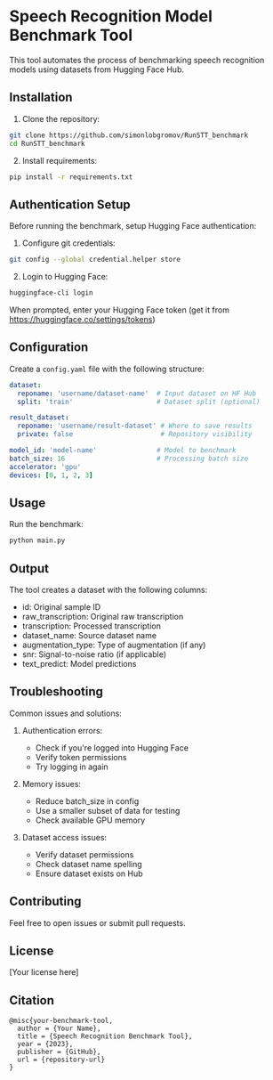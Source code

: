 # Speech Recognition Model Benchmark Tool

This tool automates the process of benchmarking speech recognition models using datasets from Hugging Face Hub.

## Installation

1. Clone the repository:
```bash
git clone https://github.com/simonlobgromov/RunSTT_benchmark
cd RunSTT_benchmark
```

2. Install requirements:
```bash
pip install -r requirements.txt
```

## Authentication Setup

Before running the benchmark, setup Hugging Face authentication:

1. Configure git credentials:
```bash
git config --global credential.helper store
```

2. Login to Hugging Face:
```bash
huggingface-cli login
```
When prompted, enter your Hugging Face token (get it from https://huggingface.co/settings/tokens)

## Configuration

Create a `config.yaml` file with the following structure:

```yaml
dataset:
  reponame: 'username/dataset-name'  # Input dataset on HF Hub
  split: 'train'                     # Dataset split (optional)

result_dataset:
  reponame: 'username/result-dataset' # Where to save results
  private: false                      # Repository visibility

model_id: 'model-name'               # Model to benchmark
batch_size: 16                       # Processing batch size
accelerator: 'gpu'
devices: [0, 1, 2, 3]
```

## Usage

Run the benchmark:
```bash
python main.py
```

## Output

The tool creates a dataset with the following columns:
- id: Original sample ID
- raw_transcription: Original raw transcription
- transcription: Processed transcription
- dataset_name: Source dataset name
- augmentation_type: Type of augmentation (if any)
- snr: Signal-to-noise ratio (if applicable)
- text_predict: Model predictions

## Troubleshooting

Common issues and solutions:

1. Authentication errors:
   - Check if you're logged into Hugging Face
   - Verify token permissions
   - Try logging in again

2. Memory issues:
   - Reduce batch_size in config
   - Use a smaller subset of data for testing
   - Check available GPU memory

3. Dataset access issues:
   - Verify dataset permissions
   - Check dataset name spelling
   - Ensure dataset exists on Hub

## Contributing

Feel free to open issues or submit pull requests.

## License

[Your license here]

## Citation

```
@misc{your-benchmark-tool,
  author = {Your Name},
  title = {Speech Recognition Benchmark Tool},
  year = {2023},
  publisher = {GitHub},
  url = {repository-url}
}
```
